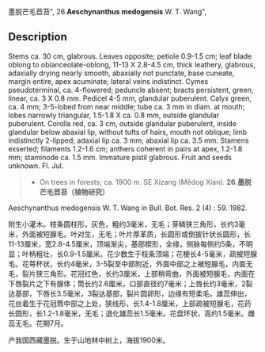 墨脱芒毛苣苔",
26.**Aeschynanthus medogensis** W. T. Wang",

## Description
Stems ca. 30 cm, glabrous. Leaves opposite; petiole 0.9-1.5 cm; leaf blade oblong to oblanceolate-oblong, 11-13 X 2.8-4.5 cm, thick leathery, glabrous, adaxially drying nearly smooth, abaxially not punctate, base cuneate, margin entire, apex acuminate; lateral veins indistinct. Cymes pseudoterminal, ca. 4-flowered; peduncle absent; bracts persistent, green, linear, ca. 3 X 0.8 mm. Pedicel 4-5 mm, glandular puberulent. Calyx green, ca. 4 mm; 3-5-lobed from near middle; tube ca. 3 mm in diam. at mouth; lobes narrowly triangular, 1.5-1.8 X ca. 0.8 mm, outside glandular puberulent. Corolla red, ca. 3 cm, outside glandular puberulent, inside glandular below abaxial lip, without tufts of hairs, mouth not oblique; limb indistinctly 2-lipped; adaxial lip ca. 3 mm; abaxial lip ca. 3.5 mm. Stamens exserted; filaments 1.2-1.6 cm; anthers coherent in pairs at apex, 1.2-1.8 mm; staminode ca. 1.5 mm. Immature pistil glabrous. Fruit and seeds unknown. Fl. Jul.

> * On trees in forests; ca. 1900 m. SE Xizang (Mêdog Xian).
**26.墨脱芒毛苣苔（植物研究）**

Aeschynanthus medogensis W. T. Wang in Bull. Bot. Res. 2 (4) : 59. 1982.

附生小灌木。枝条圆柱形，灰色，粗约3毫米，无毛；芽鳞狭三角形，长约3毫米，外面被短腺毛。叶对生，无毛；叶片厚革质，长圆形或倒披针状长圆形，长11-13厘米，宽2.8-4.5厘米，顶端渐尖，基部楔形，全缘，侧脉每侧约5条，不明显；叶柄粗壮，长0.9-1.5厘米。花少数生于枝条顶端；花梗长4-5毫米，疏被短腺毛。花萼杯状，长约4毫米，3-5裂至中部附近，外面中部之上被短腺毛，内面无毛，裂片狭三角形。花冠红色，长约3厘米，上部稍弯曲，外面被短腺毛，内面在下唇裂片之下有腺体；筒长约2.6厘米，口部直径约7毫米；上唇长约3毫米，2裂达基部，下唇长3.5毫米，3裂达基部，裂片圆卵形，边缘有短柔毛。雄蕊伸出，花丝着生于花冠筒中部之上处，狭线形，长1.4-1.8厘米，上部疏被短腺毛，花药长圆形，长1.2-1.8毫米，无毛；退化雄蕊长1.5毫米。花盘环状，高约1.5毫米。雌蕊无毛。花期7月。

产我国西藏墨脱。生于山地林中树上，海拔1900米。
